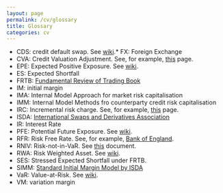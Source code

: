 ```yaml
---
layout: page
permalink: /cv/glossary
title: Glossary
categories: cv
---
```


* CDS: credit default swap. See [wiki](https://en.wikipedia.org/wiki/Credit_default_swap).* FX: Foreign Exchange
* CVA: Credit Valuation Adjustment. See, for example, [this](https://www.bis.org/bcbs/publ/d325.pdf) page.
* EPE: Expected Positive Exposure. See [wiki](https://en.wikipedia.org/wiki/Potential_future_exposure).
* ES: Expected Shortfall
* FRTB: [Fundamental Review of Trading Book](https://www.bis.org/bcbs/publ/d457.pdf)
* IM: initial margin
* IMA: Internal Model Approach for market risk capitalisation
* IMM: Internal Model Methods fro counterparty credit risk capitalisation
* IRC: Incremental risk charge. See, for example, [this](https://www.eba.europa.eu/guidelines-on-the-incremental-default-and-migration-risk-charge-ir-1) page.
* ISDA: [International Swaps and Derivatives Association](https://www.isda.org/)
* IR: Interest Rate
* PFE: Potential Future Exposure. See [wiki](https://en.wikipedia.org/wiki/Potential_future_exposure).
* RFR: Risk Free Rate. See, for example, [Bank of England](https://www.bankofengland.co.uk/markets/transition-to-sterling-risk-free-rates-from-libor/working-group-on-sterling-risk-free-reference-rates).
* RNIV: Risk-not-in-VaR. See [this](https://www.bankofengland.co.uk/-/media/boe/files/prudential-regulation/supervisory-statement/2020/ss1313update.pdf) document.
* RWA: Risk Weighted Asset. See [wiki](https://en.wikipedia.org/wiki/Risk-weighted_asset).
* SES: Stressed Expected Shortfall under FRTB.
* SIMM: [Standard Initial Margin Model by ISDA](https://www.isda.org/category/margin/isda-simm/)
* VaR: Value-at-Risk. See [wiki](https://en.wikipedia.org/wiki/Value_at_risk).
* VM: variation margin